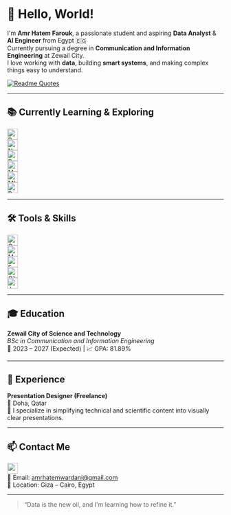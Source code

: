 # 👋 Hello, World!

I'm **Amr Hatem Farouk**, a passionate student and aspiring **Data Analyst** & **AI Engineer** from Egypt 🇪🇬  
Currently pursuing a degree in **Communication and Information Engineering** at Zewail City.  
I love working with **data**, building **smart systems**, and making complex things easy to understand.

[![Readme Quotes](https://quotes-github-readme.vercel.app/api?type=horizontal&theme=dracula)](https://github.com/piyushsuthar/github-readme-quotes)

---

## 📚 Currently Learning & Exploring

[<img src="https://img.shields.io/badge/Python-282C34?logo=python&logoColor=3776AB" alt="Python" height="25"/>](#)  
[<img src="https://img.shields.io/badge/NumPy-282C34?logo=numpy&logoColor=013243" alt="NumPy" height="25"/>](#)  
[<img src="https://img.shields.io/badge/Pandas-282C34?logo=pandas&logoColor=150458" alt="Pandas" height="25"/>](#)  
[<img src="https://img.shields.io/badge/Matplotlib-282C34?logo=matplotlib&logoColor=white" alt="Matplotlib" height="25"/>](#)  
[<img src="https://img.shields.io/badge/Machine%20Learning-282C34?logo=scikit-learn&logoColor=F7931E" alt="ML" height="25"/>](#)  
[<img src="https://img.shields.io/badge/Deep%20Learning-282C34?logo=tensorflow&logoColor=FF6F00" alt="Deep Learning" height="25"/>](#)  

---

## 🛠 Tools & Skills

[<img src="https://img.shields.io/badge/C++-282C34?logo=c%2B%2B&logoColor=00599C" alt="C++" height="25"/>](#)  
[<img src="https://img.shields.io/badge/MATLAB-282C34?logo=mathworks&logoColor=orange" alt="MATLAB" height="25"/>](#)  
[<img src="https://img.shields.io/badge/Excel-282C34?logo=microsoft-excel&logoColor=217346" alt="Excel" height="25"/>](#)  
[<img src="https://img.shields.io/badge/Git-282C34?logo=git&logoColor=F05032" alt="Git" height="25"/>](#)  
[<img src="https://img.shields.io/badge/Jupyter-282C34?logo=jupyter&logoColor=F37626" alt="Jupyter" height="25"/>](#)  

---

## 🎓 Education

**Zewail City of Science and Technology**  
_BSc in Communication and Information Engineering_  
📅 2023 – 2027 (Expected) | 📈 GPA: 81.89%

---

## 💼 Experience

**Presentation Designer (Freelance)**  
📍 Doha, Qatar  
🧠 I specialize in simplifying technical and scientific content into visually clear presentations.

---

## 📫 Contact Me

[<img src="https://img.shields.io/badge/LinkedIn-282C34?logo=linkedin&logoColor=0077B5" height="25" />](https://www.linkedin.com/in/amr-hatem-3b55082a2)  
📧 Email: [amrhatemwardani@gmail.com](mailto:amrhatemwardani@gmail.com)  
📍 Location: Giza – Cairo, Egypt  

---

> “Data is the new oil, and I'm learning how to refine it.”
